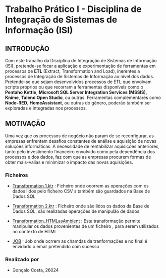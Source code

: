 # Trabalho Prático I - Disciplina de Integração de Sistemas de Informação (ISI)

## INTRODUÇÃO

Com este trabalho da Disciplina de Integração de Sistemas de Informação (ISI), pretende-se focar a aplicação e experimentação de ferramentas em processos de **ETL** (Extract, Transformation and Load), inerentes a processos de Integração de Sistemas de Informação ao nível dos dados. Pretende-se que sejam desenvolvidos processos de ETL que envolvam scripts próprios ou que recorram a ferramentas disponíveis como o **Pentaho Kettle**, **Microsoft SQL Server Integration Services (MSSIS)**, **Knime**, **Talend Open Studio**, ou outras. Ferramentas complementares como **Node-RED**, **HomeAssistant**, ou outras do género, poderão também ser exploradas e integradas nos processos.

## MOTIVAÇÃO

Uma vez que os processos de negócio não param de se reconfigurar, as empresas enfrentam desafios constantes de análise e aquisição de novas soluções informáticas. A necessidade de rentabilizar aquisições anteriores, tanto pelo investimento financeiro envolvido como pela dependência dos processos e dos dados, faz com que as empresas procurem formas de obter mais-valias e minimizar o impacto das novas aquisições.

### Ficheiros
- [Transformation 1.ktr](https://github.com/Goncalo04Costa/ISI-TP01-26024/blob/main/Transformation%201.ktr) : Ficheiro onde ocorrem as operações com os dados lidos pelo ficheiro CSV s também são guardados na Base de Dados SQL

-  [Transformation 2.ktr](https://github.com/Goncalo04Costa/ISI-TP01-26024/blob/main/Transformation%202.ktr) : Ficheiro onde são lidos os dados da Base de Dados SQL, são realizadas operações de manipulão de dados

- [Transformation_HTMLasAmbient](https://github.com/Goncalo04Costa/ISI-TP01-26024/blob/main/htmlAsAmbient.ktr) : Esta transformação permite  manipular os dados provenientes de um ficheiro ,  para serem utilizados no contexto de HTML

- [JOB](https://github.com/Goncalo04Costa/ISI-TP01-26024/blob/main/Job%201.kjb) : Job onde ocrrem as chamdas da tranformações e no final é envidado o email pretendido com sucesso

 ### Realizado por
   - Gonçalo Costa, 26024
